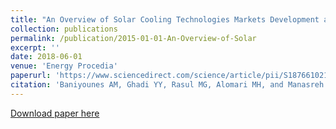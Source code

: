 ```yaml
---
title: "An Overview of Solar Cooling Technologies Markets Development and its Managerial Aspects"
collection: publications
permalink: /publication/2015-01-01-An-Overview-of-Solar
excerpt: ''
date: 2018-06-01
venue: 'Energy Procedia'
paperurl: 'https://www.sciencedirect.com/science/article/pii/S1876610214032597'
citation: 'Baniyounes AM, Ghadi YY, Rasul MG, Alomari MH, and Manasreh A (2015). “An Overview of Solar Cooling Technologies Markets Development and its Managerial Aspects”, Energy Procedia, 61, 1869-1864.'
---
```


[Download paper here](https://pdf.sciencedirectassets.com/277910/1-s2.0-S1876610214X00184/1-s2.0-S1876610214032597/main.pdf?X-Amz-Security-Token=AgoJb3JpZ2luX2VjENn%2F%2F%2F%2F%2F%2F%2F%2F%2F%2FwEaCXVzLWVhc3QtMSJGMEQCIA4TREVjTx6CFJI3C6spbQ6gfIxXHY40nkOuFkUORKNtAiB4ZyN2xjafNr9EHLbNe9%2Bw82KdWaAqXlf2h8l9f4wIXCrjAwjS%2F%2F%2F%2F%2F%2F%2F%2F%2F%2F8BEAIaDDA1OTAwMzU0Njg2NSIMuZrOheWwG4US9FaDKrcDx4HC3CCI6erAa8F6%2BdBWKaoTy51bynNZR%2FRGRthGYGcDi67VnU8uKiEV%2FVhfijirafDk%2Br9MtNfRJsbqYG7r%2Fw26owAz7iCTc7fxI%2FCB3xR%2Bi%2B%2BPFptmaC2q1oEIPThF0y3M9m6PhXc7%2FJtnpgDsYVoF1nXb%2BUKGovD%2B%2BnJgBVGvwkp2bVdHHz5eS1i2Ty5eyiHx%2FcQ1YP6gtKZdZKUcsTU9ht3INGaUdxvLLIXyfrEkmUB%2Fooy2FGkwg7nYsUeHplxDACBepBbSlG3PzYtAkl7RWG2jdmH%2FbbSUIyWw2TBBKVMf6fVdYnXDKuI8LojIGNKmShyuZ69GrmqD2d97eaWU24A%2Fx1Daef8MFgG9mAPlx7FuZKgbnaihrnEN444SQWsAqQjUqYh0bAXpemJ7bi%2F%2FvSQY5eaz5fWWt3gV52wV%2B76AYuW4ccOULQHSFYvR9E89UZ%2F88bqbbNwE0wX5AwM0PUxlGMer8MgvlzoXqVq3B9N8e9tZUgbHQTx5F29ZX24YsxQ%2F5yBiy4FSKwBLd2qh%2FUjQROHWGQ91az1lFSbh%2BTnPBYRQrMmhX%2By%2FTS4L8SyB8%2BYEbTDk2rXtBTq1AeKLfu%2FtizH0TgEhNrdjymQRX7etyAMwYOBkZqGaYFv1NBGnz%2BzD%2FPzkY2uT9lkh14d6UgeKl8d3aSrMa7TFFYORc3jqUdJto05Tt2jwu8m3%2BvNfSOuQxJlS%2B6V5fS%2BPl6GTTD%2B1A6AoY%2BL6ZqS1XoMIXPrrWABMtHc25KiqdptqUDyvi9Z6%2F6XD3j03sXTyg7Mj%2F4mhUfSr2J%2F5yJcjb7Os6mc0skIz0ID%2FV1xV6sVy3Ioh8rQ%3D&X-Amz-Algorithm=AWS4-HMAC-SHA256&X-Amz-Date=20191021T100416Z&X-Amz-SignedHeaders=host&X-Amz-Expires=300&X-Amz-Credential=ASIAQ3PHCVTY6UVGO6Y2%2F20191021%2Fus-east-1%2Fs3%2Faws4_request&X-Amz-Signature=34c924e641b2296e700d1de482381973b7db232be84596a965f7d72a391e9e49&hash=736cc0343e03798f80a941a310ee65f5d76f71b2361e14fb83793d509508cd5d&host=68042c943591013ac2b2430a89b270f6af2c76d8dfd086a07176afe7c76c2c61&pii=S1876610214032597&tid=spdf-b0eafe14-8514-45b4-8502-a5dec2c24fb3&sid=661dbabd6cb58448d2394253087ea7811d1dgxrqb&type=client)
